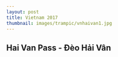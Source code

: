 ```yaml
---
layout: post
title: Vietnam 2017
thumbnail: images/trampic/vnhaivan1.jpg
---
```


## Hai Van Pass - Đèo Hải Vân
